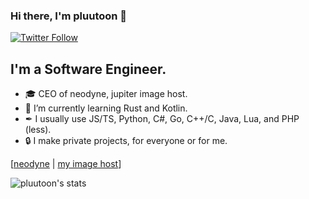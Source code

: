 ### Hi there, I'm pluutoon 👋 

[![Twitter Follow](https://img.shields.io/twitter/follow/itspluutoon?color=1DA1F2&logo=twitter&style=for-the-badge)](https://twitter.com/itspluutoon)

## I'm a Software Engineer.

- 🎓 CEO of neodyne, jupiter image host.
- 🧠 I’m currently learning Rust and Kotlin.
- ✒ I usually use JS/TS, Python, C#, Go, C++/C, Java, Lua, and PHP (less).
- 🔒 I make private projects, for everyone or for me.

[[neodyne](https://neodyne.xyz) | [my image host](https://jupiter.pics)]

![pluutoon's stats](https://github-readme-stats.vercel.app/api?username=pluutoon&theme=tokyonight&count_private=true&show_icons=true)
